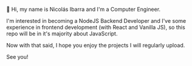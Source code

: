 👋 Hi, my name is Nicolás Ibarra and I'm a Computer Engineer.

I'm interested in becoming a NodeJS Backend Developer and I've some experience in frontend development (with React and Vanilla JS), so this repo will be in it's majority about JavaScript.

Now with that said, I hope you enjoy the projects I will regularly upload. 

See you!

<!---
NicolasIbarra/NicolasIbarra is a ✨ special ✨ repository because its `README.md` (this file) appears on your GitHub profile.
You can click the Preview link to take a look at your changes.
--->
